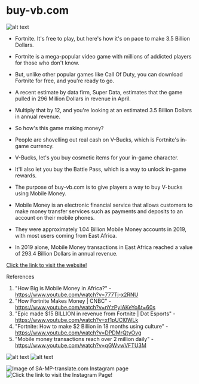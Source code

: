 # buy-vb.com

![alt text](https://i.imgur.com/MvygpMr.png)

- Fortnite. It's free to play, but here's how it's on pace to make 3.5 Billion Dollars.

- Fortnite is a mega-popular video game with millions of addicted players for those who don't know.

- But, unlike other popular games like Call Of Duty, you can download Fortnite for free, and you're ready to go.

- A recent estimate by data firm, Super Data, estimates that the game pulled in 296 Million Dollars in revenue in April.

- Multiply that by 12, and you're looking at an estimated 3.5 Billion Dollars in annual revenue.

- So how's this game making money?

- People are shovelling out real cash on V-Bucks, which is Fortnite's in-game currency.

- V-Bucks, let's you buy cosmetic items for your in-game character.
- It'll also let you buy the Battle Pass, which is a way to unlock in-game rewards.

- The purpose of buy-vb.com is to give players a way to buy V-bucks using Mobile Money.

- Mobile Money is an electronic financial service that allows customers to make money transfer services such as payments and deposits to an account on their mobile phones.

- They were approximately 1.04 Billion Mobile Money accounts in 2019, with most users coming from East Africa.

- In 2019 alone, Mobile Money transactions in East Africa reached a value of 293.4 Billion Dollars in annual revenue.


[Click the link to visit the website!](https://buy-vbb.myshopify.com/ "buy-vb.com's Homepage")

References
1. "How Big is Mobile Money in Africa?" - https://www.youtube.com/watch?v=777Tj-x2RNU
2. "How Fortnite Makes Money | CNBC" - https://www.youtube.com/watch?v=nYzPyIAKeYo&t=60s
3. "Epic made $15 BILLION in revenue from Fortnite | Dot Esports" - https://www.youtube.com/watch?v=xf1pUCl0WLk
4. "Fortnite: How to make $2 Billion in 18 months using culture" - https://www.youtube.com/watch?v=DPDMrQtyOvg
5. "Mobile money transactions reach over 2 million daily" - https://www.youtube.com/watch?v=qGWvwVFTU3M


![alt text](https://i.imgur.com/tVLOAIC.png)
![alt text](https://i.imgur.com/rllibH1.png)

![Image of SA-MP-translate.com Instagram page](https://i.imgur.com/IrJny4M.png)
![Click the link to visit the Instagram Page!](https://www.instagram.com/buy.vb/ "buy-vb.com's Instagram Page")
